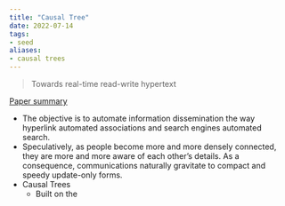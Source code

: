 ```yaml
---
title: "Causal Tree"
date: 2022-07-14
tags:
- seed
aliases:
- causal trees
---
```


> Towards real-time read-write hypertext

[Paper summary](https://citeseerx.ist.psu.edu/viewdoc/download?doi=10.1.1.627.5286&rep=rep1&type=pdf)

- The objective is to automate information dissemination the way hyperlink automated associations and search engines automated search.
- Speculatively, as people become more and more densely connected, they are more and more aware of each other’s details. As a consequence, communications naturally gravitate to compact and speedy update-only forms.
- Causal Trees
	- Built on the 